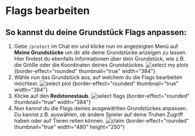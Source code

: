 # Flags bearbeiten

## So kannst du deine Grundstück Flags anpassen:

1. Gebe `/protect` im Chat ein und klicke nun im angezeigten Menü auf **Meine Grundstücke** um dir alle deine
   Grundstücke anzeigen zu lassen. Hier findest du ebenfalls Informationen über dein Grundstück, wie z.B. die Größe oder
   die Koordinaten deines Grundstückes.
   ![select my plots](plot-my-plot.png) {border-effect="rounded" thumbnail="true" width="384"}
2. Wähle nun das Grundstück aus, auf welchem du die Flags bearbeiten möchtest.
    ![select plot](plot-select-plot.png) {border-effect="rounded" thumbnail="true" width="384"}
3. Klicke auf den **Redstonestaub**.
    ![select flags](plot-edit-flags.png) {border-effect="rounded" thumbnail="true" width="384"}
4. Nun kannst du die Flags deines ausgewählten Grundstückes anpassen. Du kannst z.B. auswählen, ob andere Spieler auf
   deine Truhen Zugriff haben oder auf Tieren reiten können.
   ![claim](plot-flags.png) {border-effect="rounded" thumbnail="true" width="480" height="250"}